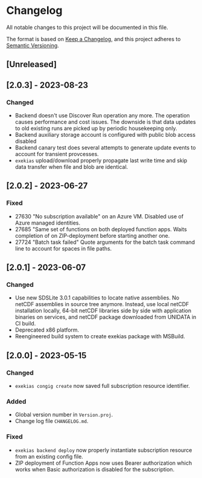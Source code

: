 # Changelog

All notable changes to this project will be documented in this file.

The format is based on [Keep a Changelog](https://keepachangelog.com/en/1.0.0/),
and this project adheres to [Semantic Versioning](https://semver.org/spec/v2.0.0.html).

## [Unreleased]

## [2.0.3] - 2023-08-23

### Changed
- Backend doesn't use Discover Run operation any more. The operation causes performance and cost issues.
  The downside is that data updates to old existing runs are picked up by periodic housekeeping only.
- Backend auxiliary storage account is configured with public blob access disabled
- Backend canary test does several attempts to generate update events to account for transient provcesses.
- `exekias` upload/download properly propagate last write time and skip data transfer when
  file and blob are identical.

## [2.0.2] - 2023-06-27

### Fixed
- 27630 "No subscription available" on an Azure VM. Disabled use of Azure managed identities.
- 27685 "Same set of functions on both deployed function apps. Waits completion of on ZIP-deployment before starting another one.
- 27724 "Batch task failed" Quote arguments for the batch task command line to account for spaces in file paths.

## [2.0.1] - 2023-06-07

### Changed
- Use new SDSLite 3.0.1 capabilities to locate native assemblies.
  No netCDF assemblies in source tree anymore. Instead, use local netCDF installation locally,
  64-bit netCDF libraries side by side with application binaries on services,
  and netCDF package downloaded from UNIDATA in CI build.
- Deprecated x86 platform.
- Reengineered build system to create exekias package with MSBuild.

## [2.0.0] - 2023-05-15

### Changed
- `exekias congig create` now saved full subscription resource identifier.

### Added
- Global version number in `Version.proj`.
- Change log file `CHANGELOG.md`.

### Fixed
- `exekias backend deploy` now properly instantiate subscription resource from an existing config file.
- ZIP deployment of Function Apps now uses Bearer authorization which works when Basic authorization is disabled for the subscription.